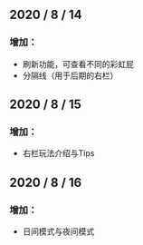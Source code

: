 ## 2020 / 8 / 14
### 增加：
+ 刷新功能，可查看不同的彩虹屁
+ 分隔线（用于后期的右栏）
## 2020 / 8 / 15
### 增加：
+ 右栏玩法介绍与Tips
## 2020 / 8 / 16
### 增加：
+ 日间模式与夜间模式
